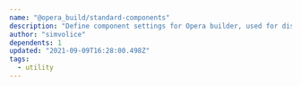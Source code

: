 ```yaml
---
name: "@opera_build/standard-components"
description: "Define component settings for Opera builder, used for display and interaction."
author: "simvolice"
dependents: 1
updated: "2021-09-09T16:28:00.498Z"
tags: 
  - utility
---
```

